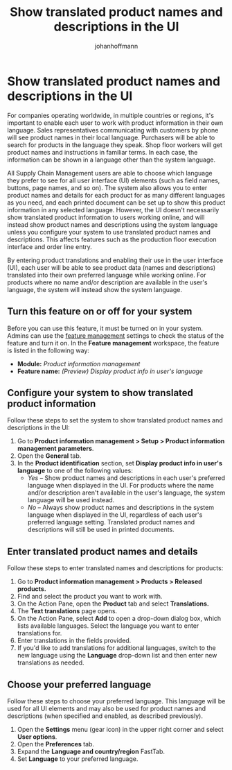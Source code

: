 ﻿---
title: Show translated product names and descriptions in the UI
description: This topic describes how to translate product names and descriptions and how to set up the UI to show product information in each user's preferred language
author: johanhoffmann
ms.author: johanho
ms.reviewer: kamaybac
ms.search.form: EcoResProductParameters, EcoResProductDetailsExtended, SysTranslationDetail, SysUserSetup
ms.topic: how-to
ms.date: 10/14/2022
ms.custom: bap-template
---


# Show translated product names and descriptions in the UI

For companies operating worldwide, in multiple countries or regions, it's important to enable each user to work with product information in their own language. Sales representatives communicating with customers by phone will see product names in their local language. Purchasers will be able to search for products in the language they speak. Shop floor workers will get product names and instructions in familiar terms. In each case, the information can be shown in a language other than the system language.

All Supply Chain Management users are able to choose which language they prefer to see for all user interface (UI) elements (such as field names, buttons, page names, and so on). The system also allows you to enter product names and details for each product for as many different languages as you need, and each printed document can be set up to show this product information in any selected language. However, the UI doesn't necessarily show translated product information to users working online, and will instead show product names and descriptions using the system language unless you configure your system to use translated product names and descriptions. This affects features such as the production floor execution interface and order line entry.

By entering product translations and enabling their use in the user interface (UI), each user will be able to see product data (names and descriptions) translated into their own preferred language while working online. For products where no name and/or description are available in the user's language, the system will instead show the system language.

## Turn this feature on or off for your system

Before you can use this feature, it must be turned on in your system. Admins can use the [feature management](../../fin-ops-core/fin-ops/get-started/feature-management/feature-management-overview.md) settings to check the status of the feature and turn it on. In the **Feature management** workspace, the feature is listed in the following way:

- **Module:** *Product information management*
- **Feature name:** *(Preview) Display product info in user's language*

## Configure your system to show translated product information

Follow these steps to set the system to show translated product names and descriptions in the UI:

1. Go to **Product information management \> Setup \> Product information management parameters**.
1. Open the **General** tab.
1. In the **Product identification** section, set **Display product info in user's language** to one of the following values:
    - *Yes* – Show product names and descriptions in each user's preferred language when displayed in the UI. For products where the name and/or description aren't available in the user's language, the system language will be used instead.
    - *No* – Always show product names and descriptions in the system language when displayed in the UI, regardless of each user's preferred language setting. Translated product names and descriptions will still be used in printed documents.

## Enter translated product names and details

Follow these steps to enter translated names and descriptions for products:

1. Go to **Product information management \> Products \> Released products.**
1. Find and select the product you want to work with.
1. On the Action Pane, open the **Product** tab and select **Translations.**
1. The **Text translations** page opens.
1. On the Action Pane, select **Add** to open a drop-down dialog box, which lists available languages. Select the language you want to enter translations for.
1. Enter translations in the fields provided.
1. If you'd like to add translations for additional languages, switch to the new language using the **Language** drop-down list and then enter new translations as needed.

## Choose your preferred language

Follow these steps to choose your preferred language. This language will be used for all UI elements and may also be used for product names and descriptions (when specified and enabled, as described previously).

1. Open the **Settings** menu (gear icon) in the upper right corner and select **User options**.
1. Open the **Preferences** tab.
1. Expand the **Language and country/region** FastTab.
1. Set **Language** to your preferred language.
